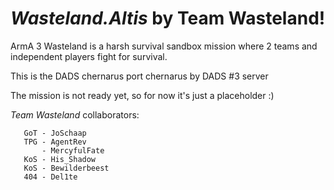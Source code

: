 *Wasteland.Altis* by Team Wasteland!
===================

ArmA 3 Wasteland is a harsh survival sandbox mission where 2 teams and independent players fight for survival.

This is the DADS chernarus port chernarus by DADS #3 server


The mission is not ready yet, so for now it's just a placeholder :)


*Team Wasteland* collaborators:

       GoT - JoSchaap
       TPG - AgentRev
           - MercyfulFate
       KoS - His_Shadow
       KoS - Bewilderbeest
       404 - Del1te
